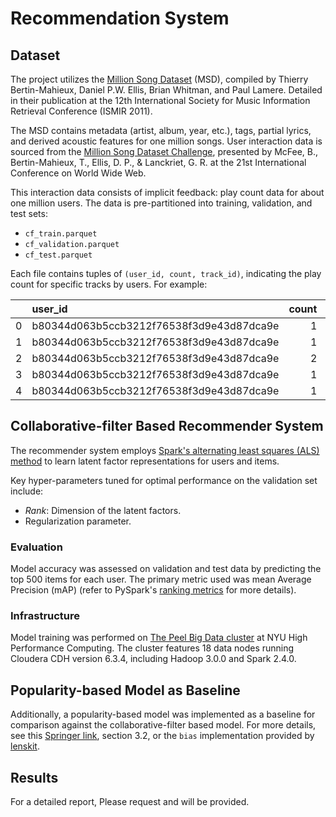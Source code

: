 # Recommendation System

## Dataset
The project utilizes the [Million Song Dataset](http://millionsongdataset.com/) (MSD), compiled by Thierry Bertin-Mahieux, Daniel P.W. Ellis, Brian Whitman, and Paul Lamere. Detailed in their publication at the 12th International Society for Music Information Retrieval Conference (ISMIR 2011).

The MSD contains metadata (artist, album, year, etc.), tags, partial lyrics, and derived acoustic features for one million songs. User interaction data is sourced from the [Million Song Dataset Challenge](https://www.kaggle.com/c/msdchallenge), presented by McFee, B., Bertin-Mahieux, T., Ellis, D. P., & Lanckriet, G. R. at the 21st International Conference on World Wide Web.

This interaction data consists of implicit feedback: play count data for about one million users. The data is pre-partitioned into training, validation, and test sets:
  - `cf_train.parquet`
  - `cf_validation.parquet`
  - `cf_test.parquet`

Each file contains tuples of `(user_id, count, track_id)`, indicating the play count for specific tracks by users. For example:

|    | user_id                                  |   count | track_id           |
|---:|:-----------------------------------------|--------:|:-------------------|
|  0 | b80344d063b5ccb3212f76538f3d9e43d87dca9e |       1 | TRIQAUQ128F42435AD |
|  1 | b80344d063b5ccb3212f76538f3d9e43d87dca9e |       1 | TRIRLYL128F42539D1 |
|  2 | b80344d063b5ccb3212f76538f3d9e43d87dca9e |       2 | TRMHBXZ128F4238406 |
|  3 | b80344d063b5ccb3212f76538f3d9e43d87dca9e |       1 | TRYQMNI128F147C1C7 |
|  4 | b80344d063b5ccb3212f76538f3d9e43d87dca9e |       1 | TRAHZNE128F9341B86 |

## Collaborative-filter Based Recommender System
The recommender system employs [Spark's alternating least squares (ALS) method](https://spark.apache.org/docs/2.4.7/ml-collaborative-filtering.html) to learn latent factor representations for users and items.

Key hyper-parameters tuned for optimal performance on the validation set include:
  - *Rank*: Dimension of the latent factors.
  - Regularization parameter.

### Evaluation
Model accuracy was assessed on validation and test data by predicting the top 500 items for each user. The primary metric used was mean Average Precision (mAP) (refer to PySpark's [ranking metrics](https://spark.apache.org/docs/2.4.7/mllib-evaluation-metrics.html#ranking-systems) for more details).

### Infrastructure
Model training was performed on [The Peel Big Data cluster](https://sites.google.com/a/nyu.edu/nyu-hpc/documentation/peel) at NYU High Performance Computing. The cluster features 18 data nodes running Cloudera CDH version 6.3.4, including Hadoop 3.0.0 and Spark 2.4.0.

## Popularity-based Model as Baseline
Additionally, a popularity-based model was implemented as a baseline for comparison against the collaborative-filter based model. For more details, see this [Springer link](https://link.springer.com/chapter/10.1007/978-1-4899-7637-6_3), section 3.2, or the `bias` implementation provided by [lenskit](https://lkpy.readthedocs.io/en/stable/bias.html).

## Results
For a detailed report, Please request and will be provided.

